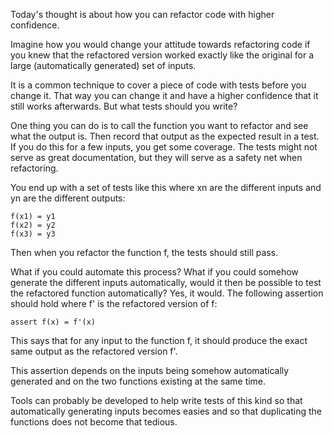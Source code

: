 Today's thought is about how you can refactor code with higher confidence.

Imagine how you would change your attitude towards refactoring code if you knew
that the refactored version worked exactly like the original for a large
(automatically generated) set of inputs.

It is a common technique to cover a piece of code with tests before you change
it. That way you can change it and have a higher confidence that it still
works afterwards. But what tests should you write?

One thing you can do is to call the function you want to refactor and see what
the output is. Then record that output as the expected result in a test. If you
do this for a few inputs, you get some coverage. The tests might not serve as
great documentation, but they will serve as a safety net when refactoring.

You end up with a set of tests like this where xn are the different inputs and
yn are the different outputs:

    f(x1) = y1
    f(x2) = y2
    f(x3) = y3

Then when you refactor the function f, the tests should still pass.

What if you could automate this process? What if you could somehow generate the
different inputs automatically, would it then be possible to test the
refactored function automatically? Yes, it would. The following assertion
should hold where f' is the refactored version of f:

    assert f(x) = f'(x)

This says that for any input to the function f, it should produce the exact
same output as the refactored version f'.

This assertion depends on the inputs being somehow automatically generated and
on the two functions existing at the same time.

Tools can probably be developed to help write tests of this kind so that
automatically generating inputs becomes easies and so that duplicating the
functions does not become that tedious.
